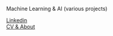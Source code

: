 Machine Learning & AI (various projects)

[Linkedin](https://www.linkedin.com/in/alvin-rachmat)  
[CV & About](https://alvinrach.github.io)
